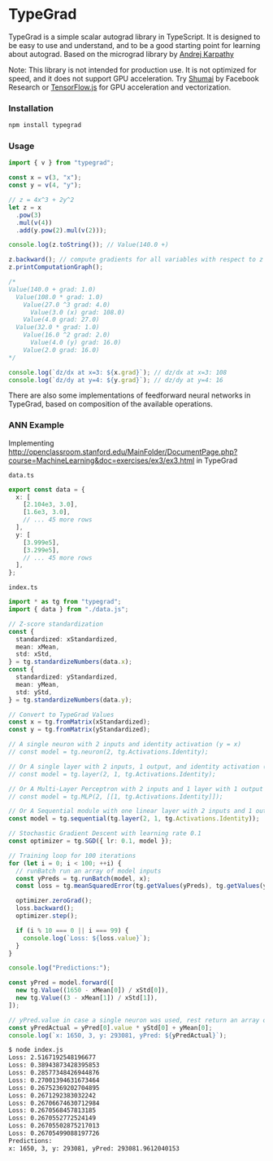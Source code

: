 # TypeGrad

TypeGrad is a simple scalar autograd library in TypeScript. It is designed to be easy to use and understand, and to be a good starting point for learning about autograd. Based on the micrograd library by [Andrej Karpathy](https://github.com/karpathy/micrograd)

Note: This library is not intended for production use. It is not optimized for speed, and it does not support GPU acceleration. Try [Shumai](https://github.com/facebookresearch/shumai) by Facebook Research or [TensorFlow.js](https://github.com/tensorflow/tfjs) for GPU acceleration and vectorization.

### Installation

```bash
npm install typegrad
```

### Usage

```typescript
import { v } from "typegrad";

const x = v(3, "x");
const y = v(4, "y");

// z = 4x^3 + 2y^2
let z = x
  .pow(3)
  .mul(v(4))
  .add(y.pow(2).mul(v(2)));

console.log(z.toString()); // Value(140.0 +)

z.backward(); // compute gradients for all variables with respect to z
z.printComputationGraph();

/*
Value(140.0 + grad: 1.0)
  Value(108.0 * grad: 1.0)
    Value(27.0 ^3 grad: 4.0)
      Value(3.0 (x) grad: 108.0)
    Value(4.0 grad: 27.0)
  Value(32.0 * grad: 1.0)
    Value(16.0 ^2 grad: 2.0)
      Value(4.0 (y) grad: 16.0)
    Value(2.0 grad: 16.0)
*/

console.log(`dz/dx at x=3: ${x.grad}`); // dz/dx at x=3: 108
console.log(`dz/dy at y=4: ${y.grad}`); // dz/dy at y=4: 16
```

There are also some implementations of feedforward neural networks in TypeGrad, based on composition of the available operations.

### ANN Example

Implementing http://openclassroom.stanford.edu/MainFolder/DocumentPage.php?course=MachineLearning&doc=exercises/ex3/ex3.html in TypeGrad

`data.ts`

```typescript
export const data = {
  x: [
    [2.104e3, 3.0],
    [1.6e3, 3.0],
    // ... 45 more rows
  ],
  y: [
    [3.999e5],
    [3.299e5],
    // ... 45 more rows
  ],
};
```

`index.ts`

```typescript
import * as tg from "typegrad";
import { data } from "./data.js";

// Z-score standardization
const {
  standardized: xStandardized,
  mean: xMean,
  std: xStd,
} = tg.standardizeNumbers(data.x);
const {
  standardized: yStandardized,
  mean: yMean,
  std: yStd,
} = tg.standardizeNumbers(data.y);

// Convert to TypeGrad Values
const x = tg.fromMatrix(xStandardized);
const y = tg.fromMatrix(yStandardized);

// A single neuron with 2 inputs and identity activation (y = x)
// const model = tg.neuron(2, tg.Activations.Identity);

// Or A single layer with 2 inputs, 1 output, and identity activation (y = x)
// const model = tg.layer(2, 1, tg.Activations.Identity);

// Or A Multi-Layer Perceptron with 2 inputs and 1 layer with 1 output with identity activation
// const model = tg.MLP(2, [[1, tg.Activations.Identity]]);

// Or A Sequential module with one linear layer with 2 inputs and 1 output with identity activation
const model = tg.sequential(tg.layer(2, 1, tg.Activations.Identity));

// Stochastic Gradient Descent with learning rate 0.1
const optimizer = tg.SGD({ lr: 0.1, model });

// Training loop for 100 iterations
for (let i = 0; i < 100; ++i) {
  // runBatch run an array of model inputs
  const yPreds = tg.runBatch(model, x);
  const loss = tg.meanSquaredError(tg.getValues(yPreds), tg.getValues(y));

  optimizer.zeroGrad();
  loss.backward();
  optimizer.step();

  if (i % 10 === 0 || i === 99) {
    console.log(`Loss: ${loss.value}`);
  }
}

console.log("Predictions:");

const yPred = model.forward([
  new tg.Value((1650 - xMean[0]) / xStd[0]),
  new tg.Value((3 - xMean[1]) / xStd[1]),
]);

// yPred.value in case a single neuron was used, rest return an array of values
const yPredActual = yPred[0].value * yStd[0] + yMean[0];
console.log(`x: 1650, 3, y: 293081, yPred: ${yPredActual}`);
```

```bash
$ node index.js
Loss: 2.5167192548196677
Loss: 0.38943873428395853
Loss: 0.28577348426944876
Loss: 0.27001394631673464
Loss: 0.26752369202704895
Loss: 0.2671292383032242
Loss: 0.26706674630712984
Loss: 0.2670568457813185
Loss: 0.2670552772524149
Loss: 0.26705502875217013
Loss: 0.26705499088197726
Predictions:
x: 1650, 3, y: 293081, yPred: 293081.9612040153
```
